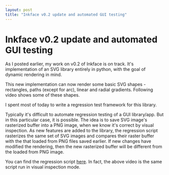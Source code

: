 ```yaml
---
layout: post
title: "Inkface v0.2 update and automated GUI testing"
---
```

Inkface v0.2 update and automated GUI testing
===
As I posted earlier, my work on v0.2 of Inkface is on track. It's implementation of an SVG library entirely in python, with the goal of dynamic rendering in mind.  
  
This new implementation can now render some basic SVG shapes - rectangles, paths (except for arc), linear and radial gradients. Following video shows some of these shapes.  
  
  
  
I spent most of today to write a regression test framework for this library.  
  
Typically it's difficult to automate regression testing of a GUI library/app. But in this particular case, it is possible. The idea is to save SVG image's rasterized buffer into a PNG image, when we know it's correct by visual inspection. As new features are added to the library, the regression script rasterizes the same set of SVG images and compares their raster buffer with the that loaded from PNG files saved earlier. If new changes have modified the rendering, then the new rasterized buffer will be different from the loaded from PNG image.  
  
You can find the regression script [here][0]. In fact, the above video is the same script run in visual inspection mode.

[0]: http://code.google.com/p/altcanvas/source/browse/trunk/altsvg/tests/regression.py
